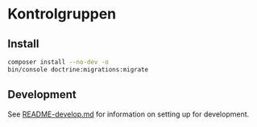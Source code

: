 # Kontrolgruppen

## Install

```sh
composer install --no-dev -o
bin/console doctrine:migrations:migrate
```

## Development

See [README-develop.md](README-develop.md) for information on setting up for development.
